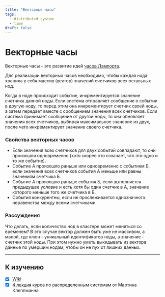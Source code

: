 ```yaml
---
title: "Векторные часы"
tags: 
  - distributed_system
  - time
draft: false
---
```


# Векторные часы

Векторные часы - это развитие идей [часов Лэмпорта](lamport_clock.md).

Для реализации векторных часов необходимо, чтобы каждая нода хранила у себя массив (вектор) значений счетчиков всех остальных нод.

Когда в ноде происходит событие, инкрементируется значение счетчика данной ноды.
Если система отправляет сообщение о событии в другую ноду, то перед этим она инкрементирует счетчик своей ноды, а затем передает вместе с сообщением значения всех счетчиков.
Если система принимает сообщение от другой ноды, то она обновляет значения всех счетчиков, выбирая максимальное значение из двух, после чего инкрементирует значение своего счетчика.

### Свойства векторных часов
- Если значения всех счетчиков для двух событий совпадают, то они произошли одновременно (хотя скорее это означает, что это одно и то же событие).
- Событие А произошло раньше или одновременно с событием Б, если значения всех счетчиков события А меньше или равны значениям счетчика Б.
- Событие А произошло раньше события Б, если выполняется предыдущее условие и есть хотя бы один счетчик в А, значение которого меньше того же счетчика в Б.
- События конкурентны, если не прослеживается однозначного неравенства между всеми счетчиками

### Рассуждения
Что делать, если количество нод в кластере может меняться со временем?
В это случае вектор должен быть уже не массивом, а мапой, где ключ - уникальный идентификатор ноды, а значение - счетчик этой ноды.
При этом нужно уметь выкидывать из вектора данные по умершим нодам, чтобы он не пух от лишних данных.

---
## К изучению
- [X] [Wiki](https://ru.wikipedia.org/wiki/%D0%92%D0%B5%D0%BA%D1%82%D0%BE%D1%80%D0%BD%D1%8B%D0%B5_%D1%87%D0%B0%D1%81%D1%8B)
- [X] [4 лекция](https://www.youtube.com/watch?v=x-D8iFU1d-o&list=PLeKd45zvjcDFUEv_ohr_HdUFe97RItdiB&index=11&ab_channel=MartinKleppmann) курса по распределенным системам от Мартина Клеппманна